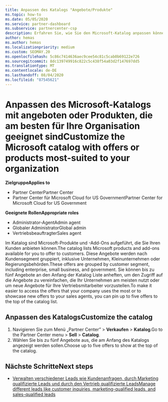 ```yaml
---
title: Anpassen des Katalogs "Angebote/Produkte"
ms.topic: how-to
ms.date: 05/05/2020
ms.service: partner-dashboard
ms.subservice: partnercenter-csp
description: Erfahren Sie, wie Sie den Microsoft-Katalog anpassen können, um den Zugriff auf die von Ihrer Organisation am häufigsten verwendeten Partnerangebote oder Produkte zu vereinfachen.
author: hemas
ms.author: hemas
ms.localizationpriority: medium
ms.custom: SEOMAY.20
ms.openlocfilehash: 5c86c7414636aec9cee54c81c5cab0b69122e726
ms.sourcegitcommit: 8dc139749916c822c5c438f54a03d2f147697dd5
ms.translationtype: MT
ms.contentlocale: de-DE
ms.lasthandoff: 08/04/2020
ms.locfileid: "87545621"
---
```

# <a name="customize-the-microsoft-catalog-with-offers-or-products-most-suited-to-your-organization"></a><span data-ttu-id="ccc4c-103">Anpassen des Microsoft-Katalogs mit angeboten oder Produkten, die am besten für Ihre Organisation geeignet sind</span><span class="sxs-lookup"><span data-stu-id="ccc4c-103">Customize the Microsoft catalog with offers or products most-suited to your organization</span></span>

<span data-ttu-id="ccc4c-104">**Zielgruppe**</span><span class="sxs-lookup"><span data-stu-id="ccc4c-104">**Applies to**</span></span>

- <span data-ttu-id="ccc4c-105">Partner Center</span><span class="sxs-lookup"><span data-stu-id="ccc4c-105">Partner Center</span></span>
- <span data-ttu-id="ccc4c-106">Partner Center für Microsoft Cloud for US Government</span><span class="sxs-lookup"><span data-stu-id="ccc4c-106">Partner Center for Microsoft Cloud for US Government</span></span>

<span data-ttu-id="ccc4c-107">**Geeignete Rollen**</span><span class="sxs-lookup"><span data-stu-id="ccc4c-107">**Appropriate roles**</span></span>

- <span data-ttu-id="ccc4c-108">Administrator-Agent</span><span class="sxs-lookup"><span data-stu-id="ccc4c-108">Admin agent</span></span>
- <span data-ttu-id="ccc4c-109">Globaler Administrator</span><span class="sxs-lookup"><span data-stu-id="ccc4c-109">Global admin</span></span>
- <span data-ttu-id="ccc4c-110">Vertriebsbeauftragter</span><span class="sxs-lookup"><span data-stu-id="ccc4c-110">Sales agent</span></span>

<span data-ttu-id="ccc4c-111">Im Katalog sind Microsoft-Produkte und -Add-Ons aufgeführt, die Sie Ihren Kunden anbieten können.</span><span class="sxs-lookup"><span data-stu-id="ccc4c-111">The catalog lists Microsoft products and add-ons available for you to offer to customers.</span></span> <span data-ttu-id="ccc4c-112">Diese Angebote werden nach Kundensegment gruppiert, inklusive Unternehmen, Kleinunternehmen oder Regierungsbehörden.</span><span class="sxs-lookup"><span data-stu-id="ccc4c-112">These offers are grouped by customer segment, including enterprise, small business, and government.</span></span> <span data-ttu-id="ccc4c-113">Sie können bis zu fünf Angebote an den Anfang der Katalog Liste anheften, um den Zugriff auf die Angebote zu vereinfachen, die Ihr Unternehmen am meisten nutzt oder um neue Angebote für Ihre Vertriebsmitarbeiter vorzustellen.</span><span class="sxs-lookup"><span data-stu-id="ccc4c-113">To make it easier to access the offers that your company uses the most or to showcase new offers to your sales agents, you can pin up to five offers to the top of the catalog list.</span></span>

## <a name="customize-the-catalog"></a><span data-ttu-id="ccc4c-114">Anpassen des Katalogs</span><span class="sxs-lookup"><span data-stu-id="ccc4c-114">Customize the catalog</span></span>

1. <span data-ttu-id="ccc4c-115">Navigieren Sie zum Menü „Partner Center” &gt; **Verkaufen** &gt; **Katalog**.</span><span class="sxs-lookup"><span data-stu-id="ccc4c-115">Go to the Partner Center menu &gt; **Sell** &gt; **Catalog**.</span></span>
2. <span data-ttu-id="ccc4c-116">Wählen Sie bis zu fünf Angebote aus, die am Anfang des Katalogs angezeigt werden sollen.</span><span class="sxs-lookup"><span data-stu-id="ccc4c-116">Choose up to five offers to show at the top of the catalog.</span></span>
 
## <a name="next-steps"></a><span data-ttu-id="ccc4c-117">Nächste Schritte</span><span class="sxs-lookup"><span data-stu-id="ccc4c-117">Next steps</span></span>

- [<span data-ttu-id="ccc4c-118">Verwalten verschiedener Leads wie Kundenanfragen, durch Marketing qualifizierte Leads und durch den Vertrieb qualifizierte Leads</span><span class="sxs-lookup"><span data-stu-id="ccc4c-118">Manage different leads like customer inquiries, marketing-qualified leads, and sales-qualified leads</span></span>](manage-leads.md) 
